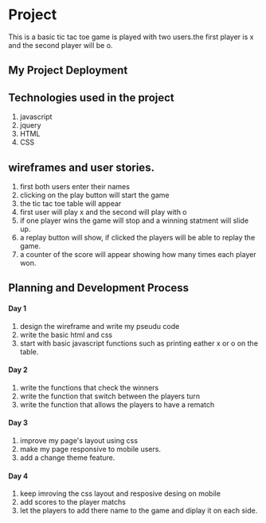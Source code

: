 
# Project <Tic tac toe> 
This is a basic tic tac toe game is played with two users.the first player is x and the second player will be o.

## My Project Deployment 

## Technologies used in the project
1. javascript
2. jquery
3. HTML
4. CSS

## wireframes and user stories.
1. first both users enter their names 
2. clicking on the play button will start the game 
3. the tic tac toe table will appear 
4. first user will play x and the second will play with o
5. if one player wins the game will stop and a winning statment will slide up.
6. a replay button will show, if clicked the players will be able to replay the game.
7. a counter of the score will appear showing how many times each player won.

## Planning and Development Process

#### Day 1 
1. design the wireframe and write my pseudu code
2. write the basic html and css
3. start with basic javascript functions such as printing eather x or o on the table.

#### Day 2 
1. write the functions that check the winners 
2. write the function that switch between the players turn 
3. write  the function that allows the players to have a rematch

#### Day 3
1. improve my page's layout using css
2. make my page responsive to mobile users.
3. add a change theme feature.

#### Day 4
1. keep imroving the css layout and resposive desing on mobile
2. add scores to the player matchs
3. let the players to add there name to the game and diplay it on each side.

